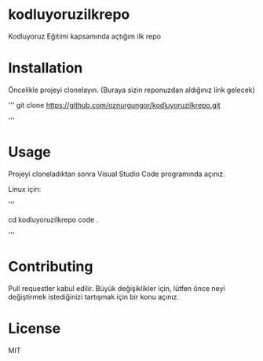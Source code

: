 # kodluyoruzilkrepo
Kodluyoruz Eğitimi kapsamında açtığım ilk repo

# Installation


Öncelikle projeyi clonelayın. (Buraya sizin reponuzdan aldığınız link gelecek)

'''
git clone https://github.com/oznurgungor/kodluyoruzilkrepo.git

'''


 # Usage

Projeyi cloneladıktan sonra Visual Studio Code programında açınız.

Linux için:

'''

cd kodluyoruzilkrepo
code .

'''

# Contributing

Pull requestler kabul edilir. Büyük değişiklikler için, lütfen önce neyi değiştirmek istediğinizi tartışmak için bir konu açınız.

# License

MIT

